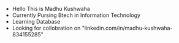 - Hello This is Madhu Kushwaha
- Currently Pursing Btech in Information Technology
- Learning Database 
- Looking for collobration on "linkedin.com/in/madhu-kushwaha-834155285"
<!---
MAIRA3020/MAIRA3020 is a ✨ special ✨ repository because its `README.md` (this file) appears on your GitHub profile.
You can click the Preview link to take a look at your changes.
--->
